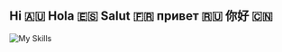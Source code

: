 ## Hi 🇦🇺 Hola 🇪🇸 Salut 🇫🇷 привет 🇷🇺 你好 🇨🇳
![My Skills](https://skillicons.dev/icons?i=py,swift,java,js,typescript,next,nest,react,threejs,sass,aws,linux,arduino,docker,kubernetes,sequelize,mysql,postgres,mongodb,graphql,dynamodb,kafka,redis,jenkins,githubactions,prometheus,grafana,ansible,terraform,solidity)
